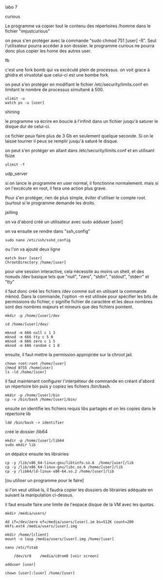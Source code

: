 labo 7 

curious

Le programme va copier tout le contenu des répertoires /homme dans le fichier "imjustcurious"

on peux s'en protéger avec la commande "sudo chmod 751 [user] -R". Seul l'utilisateur pourra accéder à son
dossier. le programme curious ne pourra donc plus copier les home des autres user. 

fb

c'est une fork bomb qui va excécuté plein de processus.
on voit grace à ghidra et virustotal que celui-ci est une bombe fork.

on peut s'en protéger en modifiant le fichier /etc/security/limits.conf en limitant le nombre de 
processus simultané à 500.

	ulimit -u
	watch ps -u [user]

shining

le programme va écrire en boucle à l'infinit dans un fichier jusqu'à saturer le disque dur de celui-ci. 

ce fichier peux faire plus de 3 Gb en seulement quelque seconde. Si on le laisse tourner il peux se
remplir jusqu'à saturé le disque. 

on peut s'en protéger en allant dans /etc/security/limits.conf et en utilisant fsize

	ulimit -f

udp_server

si on lance le programme en user normal, il fonctionne normalement. mais si on l'excécute en root, 
il fera une action plus grave.

Pour s'en protéger, rien de plus simple, éviter d'utiliser le compte root. (surtout si le programme
demande les droits.

jailling

on va d'abord créé un utilisateur avec sudo adduser [user]

on va ensuite se rendre dans "ssh_config"
 
	sudo nano /etc/ssh/sshd_config

ou l'on va ajouté deux ligne

	match User [user]
	ChrootDirectory /home/[user]

pour une session interactive, cela nécessite au moins un shell, et des noeuds /dev
basique tels que "null", "zero", "stdin", "stdout", "stderr" et "tty"

il faut donc créé les fichiers /dev comme suit en utilisant la commande mknod. Dans la commande, l'option -m est utilisée pour spécifier les bits de permissions du fichier, c signifie fichier de caractère
et les deux nombres sont des nombres majeurs et mineurs que des fichiers pointent. 

	mkdir -p /home/[user]/dev

	cd /home/[user]/dev/

	mknod -m 666 null c 1 3
	mknod -m 666 tty c 5 0
	mknod -m 666 zero c 1 5
	mknod -m 666 random c 1 8

ensuite, il faut mettre la permission appropriée sur la chroot jail. 

	chown root:root /home/[user]
	chmod 0755 /home[user]
	ls -ld /home/[user]

il faut maintenant configurer l'interpéteur de commande
en créant d'abord un répertoire bin puis y copiez les fichiers /bin/bash.

	mkdir -p /home/[user]/bin
	cp -v /bin/bash /home/[user]/bin/

ensuite on identifie les fichiers requis libs partagés et on les copies dans le répertoire lib

	ldd /bin/bash -> identifier

créé le dossier /lib64

	mkdir -p /home/[user]/lib64
	sudo mkdir lib

on dépalce ensuite les librairies

	cp -y /lib/x86_64-linux-gnu/libtinfo.so.6  /home/[user]/lib
	cp -y /lib/x86_64-linux-gnu/libc.so.6 /home/[user]/lib
	cp -y /lib64/ld-linux-x86-64.so.2 /home/[user]/lib
[ou utiliser un programme pour le faire]

si l'on veut utilisé ls, il faudra copier les dossiers de librairies adéquate en suivant la manipulation
ci-dessus.

il faut ensuite faire une limite de l'espace disque de la VM avec les quotas.

	mkdir /media/users/

	dd if=/dev/zero of=/media/users/[user].im bs=512K count=200
	mkfs.ext4 /media/users/[user].img

	mkdir /home/[client]
	mount -o loop /media/users/[user].img /home/[user]

	nano /etc/fstab

		/dev/sr0	/media/cdrom0 [voir screen]

	adduser [user]

	chown [user]:[user] /home/[user]

